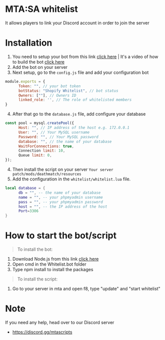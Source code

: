 # MTA:SA whitelist

It allows players to link your Discord account in order to join the server

# Installation

1. You need to setup your bot from this link [click here](https://discord.com/developers/applications) | It's a video of how to build the bot [click here](https://www.youtube.com/watch?v=GvK-ZigEV4Q)
2. Add the bot on your server
3. Next setup, go to the `config.js` file and add your configuration bot

```js
module.exports = {
      Token: "", // your bot token
      botStatus: "Shopify Whitelist", // bot status
      Owners: [""], // Owners ID
      linked_role: '', // The role of whitelisted members
}
```

4. After that go to the `database.js` file, add configure your database

```js
const pool = mysql.createPool({
      Host: "", // IP address of the host e.g. 172.0.0.1
      User: "", // Your MySQL username
      Password: "", // Your MySQL password
      database: "", // the name of your database
      WaitForConnections: true,
      Connection limit: 10,
      Queue limit: 0,
});
```

4. Then install the script on your server `Your server patch/mods/deathmatch/resources`
5. Add the configuration in the `whitelist/whitelist.lua` file.

```lua
local database = {
      db = "", -- the name of your database
      name = "", -- your phpmyadmin username
      pass = "", -- your phpmyadmin password
      host = "", -- the IP address of the host
      Port=3306
}
```

# How to start the bot/script

> To install the bot:

1. Download Node.js from this link [click here](https://nodejs.org/en)
2. Open cmd in the Whitelist.bot folder
3. Type npm install to install the packages

> To install the script:
1. Go to your server in mta and open f8, type "update" and "start whitelist"

# Note

If you need any help, head over to our Discord server
- https://discord.gg/mtascripts
